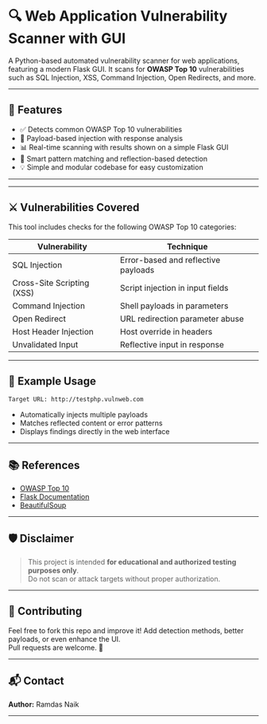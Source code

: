 
# 🔍 Web Application Vulnerability Scanner with GUI

A Python-based automated vulnerability scanner for web applications, featuring a modern Flask GUI. It scans for **OWASP Top 10** vulnerabilities such as SQL Injection, XSS, Command Injection, Open Redirects, and more.


---

## 📌 Features

- ✅ Detects common OWASP Top 10 vulnerabilities
- 💉 Payload-based injection with response analysis
- 📊 Real-time scanning with results shown on a simple Flask GUI
- 🧠 Smart pattern matching and reflection-based detection
- 💡 Simple and modular codebase for easy customization

---


---



## ⚔️ Vulnerabilities Covered

This tool includes checks for the following OWASP Top 10 categories:

| Vulnerability            | Technique                          |
|--------------------------|------------------------------------|
| SQL Injection            | Error-based and reflective payloads |
| Cross-Site Scripting (XSS) | Script injection in input fields |
| Command Injection        | Shell payloads in parameters       |
| Open Redirect            | URL redirection parameter abuse    |
| Host Header Injection    | Host override in headers           |
| Unvalidated Input        | Reflective input in response       |

---


## 🧪 Example Usage

```bash
Target URL: http://testphp.vulnweb.com
```

- Automatically injects multiple payloads
- Matches reflected content or error patterns
- Displays findings directly in the web interface

---

## 📚 References

- [OWASP Top 10](https://owasp.org/www-project-top-ten/)
- [Flask Documentation](https://flask.palletsprojects.com/)
- [BeautifulSoup](https://www.crummy.com/software/BeautifulSoup/)

---

## 🛡️ Disclaimer

> This project is intended **for educational and authorized testing purposes only**.  
> Do not scan or attack targets without proper authorization.

---

## 🤝 Contributing

Feel free to fork this repo and improve it! Add detection methods, better payloads, or even enhance the UI.  
Pull requests are welcome. 🚀

---

## 📬 Contact

**Author:** Ramdas Naik  


---
